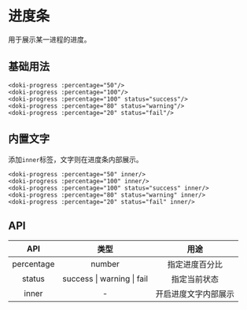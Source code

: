 # 进度条

用于展示某一进程的进度。

## 基础用法

```vue
<doki-progress :percentage="50"/>
<doki-progress :percentage="100"/>
<doki-progress :percentage="100" status="success"/>
<doki-progress :percentage="80" status="warning"/>
<doki-progress :percentage="20" status="fail"/>
```

## 内置文字

添加`inner`标签，文字则在进度条内部展示。

```vue
<doki-progress :percentage="50" inner/>
<doki-progress :percentage="100" inner/>
<doki-progress :percentage="100" status="success" inner/>
<doki-progress :percentage="80" status="warning" inner/>
<doki-progress :percentage="20" status="fail" inner/>
```

## API

|    API     |            类型            |         用途         |
| :--------: | :------------------------: | :------------------: |
| percentage |           number           |    指定进度百分比    |
|   status   | success \| warning \| fail |     指定当前状态     |
|   inner    |             -              | 开启进度文字内部展示 |
